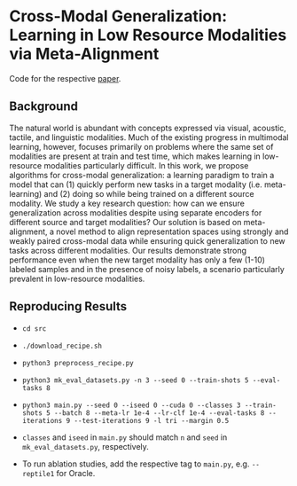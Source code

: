 # Cross-Modal Generalization: Learning in Low Resource Modalities via Meta-Alignment

Code for the respective [paper](http://www.cs.cmu.edu/~peterw1/website_files/xmodal.pdf).

## Background

The natural world is abundant with concepts expressed via visual, acoustic, tactile, and linguistic modalities. Much of the existing progress in multimodal learning, however, focuses primarily on problems where the same set of modalities are present at train and test time, which makes learning in low-resource modalities particularly difficult. In this work, we propose algorithms for cross-modal generalization: a learning paradigm to train a model that can (1) quickly perform new tasks in a target modality (i.e. meta-learning) and (2) doing so while being trained on a different source modality. We study a key research question: how can we ensure generalization across modalities despite using separate encoders for different source and target modalities? Our solution is based on meta-alignment, a novel method to align representation spaces using strongly and weakly paired cross-modal data while ensuring quick generalization to new tasks across different modalities. Our results demonstrate strong performance even when the new target modality has only a few (1-10) labeled samples and in the presence of noisy labels, a scenario particularly prevalent in low-resource modalities.

## Reproducing Results

 - ```cd src```

 - ```./download_recipe.sh```

 - ```python3 preprocess_recipe.py```

 - ```python3 mk_eval_datasets.py -n 3 --seed 0 --train-shots 5 --eval-tasks 8```

 - ```python3 main.py --seed 0 --iseed 0 --cuda 0 --classes 3 --train-shots 5 --batch 8 --meta-lr 1e-4 --lr-clf 1e-4 --eval-tasks 8 --iterations 9 --test-iterations 9 -l tri --margin 0.5```

 - ```classes``` and ```iseed``` in ```main.py``` should match ```n``` and ```seed``` in ```mk_eval_datasets.py```, respectively.

 - To run ablation studies, add the respective tag to ```main.py```, e.g. ```--reptile1``` for Oracle.
